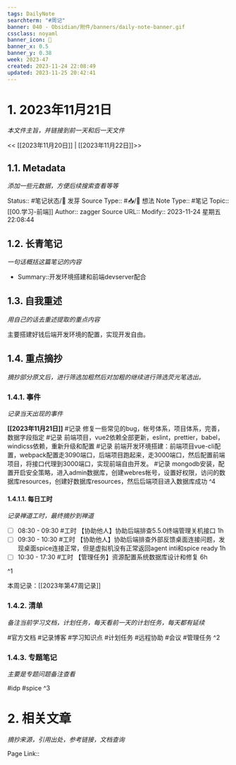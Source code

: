 ```yaml
---
tags: DailyNote
searchterm: "#周记"
banner: 040 - Obsidian/附件/banners/daily-note-banner.gif
cssclass: noyaml
banner_icon: 💌
banner_x: 0.5
banner_y: 0.38
week: 2023-47
created: 2023-11-24 22:08:49
updated: 2023-11-25 20:42:41
---
```


# 1. 2023年11月21日

_本文件主旨，并链接到前一天和后一天文件_

<< [[2023年11月20日]] | [[2023年11月22日]]>>

## 1.1. Metadata

_添加一些元数据，方便后续搜索查看等等_

Status:: #笔记状态/🌱 发芽
Source Type:: #📥/💭 想法 
Note Type:: #笔记
Topic:: [[00.学习-前端]]
Author:: zagger
Source URL::
Modify:: 2023-11-24 星期五 22:08:44

## 1.2. 长青笔记

_一句话概括这篇笔记的内容_

- Summary::开发环境搭建和前端devserver配合

## 1.3. 自我重述

_用自己的话去重述提取的重点内容_

主要搭建好钱后端开发环境的配置，实现开发自由。
## 1.4. 重点摘抄

_摘抄部分原文后，进行筛选加粗然后对加粗的继续进行筛选荧光笔选出。_

### 1.4.1. 事件

_记录当天出现的事件_

**[[2023年11月21日]]** 
#记录 修复一些常见的bug，帐号体系，项目体系，完善，数据字段指定
#记录 前端项目，vue2依赖全部更新，eslint，prettier，babel，windicss依赖，重新升级和配置
#记录 前端开发环境搭建：前端项目vue-cli配置，webpack配置走3090端口，后端项目跑起来，走3000端口，然后配置前端项目，将接口代理到3000端口，实现前端自由开发。
#记录 mongodb安装，配置开启安全策略，进入admin数据库，创建webres帐号，设置好权限，访问的数据库resources，创建好数据库resources，然后后端项目进入数据库成功
^4

#### 1.4.1.1. 每日工时

_记录禅道工时，最终摘抄到禅道_

- [ ] 08:30 - 09:30 #工时 【协助他人】协助后端排查5.5.0终端管理关机接口 1h
- [ ] 09:30 - 10:30 #工时  	【协助他人】协助后端排查外部反馈桌面连接问题，发现桌面spice连接正常，但是虚拟机没有正常返回agent inti和spice ready 1h
- [ ] 10:30 - 17:30 #工时  	【管理任务】资源配置系统数据库设计和修复  6h

^1

本周记录：[[2023年第47周记录]]

### 1.4.2. 清单

_备注当前学习文档，计划任务，每天看前一天的计划任务，每天都有延续_

#官方文档 
#记录博客
#学习知识点
#计划任务
#远程协助
#会议 
#管理任务
^2

### 1.4.3. 专题笔记

_主要是专题问题备注查看_

#idp
#spice
^3

# 2. 相关文章

_摘抄来源，引用出处，参考链接，文档查询_

Page Link::

